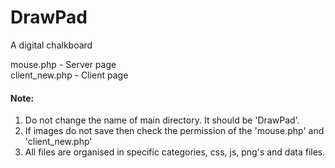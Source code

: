 # DrawPad
A digital chalkboard


mouse.php -  Server page  
client_new.php - Client page  

#### Note:
1. Do not change the name of main directory. It should be 'DrawPad'.
2. If images do not save then check the permission of the 'mouse.php' and 'client_new.php'
3. All files are organised in specific categories, css, js, png's and data files.
